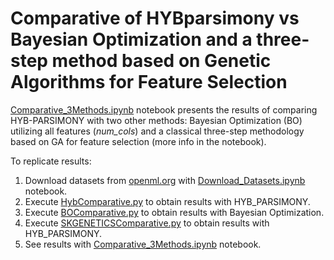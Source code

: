# Comparative of HYBparsimony vs Bayesian Optimization and a three-step method based on Genetic Algorithms for Feature Selection

[Comparative_3Methods.ipynb](Comparative_3Methods.ipynb) notebook presents the results of comparing HYB-PARSIMONY with two other methods: Bayesian Optimization (BO) utilizing all features (*num\_cols*) and a classical three-step methodology based on GA for feature selection (more info in the notebook).

To replicate results:

1. Download datasets from [openml.org](https://www.openml.org/) with [Download_Datasets.ipynb](Download_Datasets.ipynb) notebook.
2. Execute [HybComparative.py](HybComparative.py) to obtain results with HYB_PARSIMONY.
3. Execute [BOComparative.py](BOComparative.py) to obtain results with Bayesian Optimization.
4. Execute [SKGENETICSComparative.py](SKGENETICSComparative.py) to obtain results with HYB_PARSIMONY.
5. See results with [Comparative_3Methods.ipynb](Comparative_3Methods.ipynb) notebook.

   


